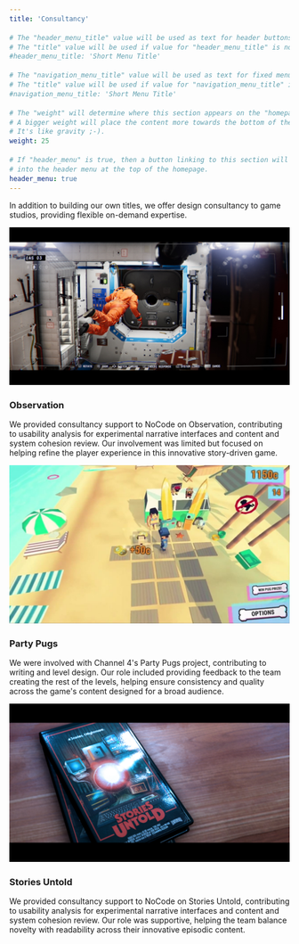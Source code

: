 ```yaml
---
title: 'Consultancy'

# The "header_menu_title" value will be used as text for header buttons.
# The "title" value will be used if value for "header_menu_title" is not provided.
#header_menu_title: 'Short Menu Title'

# The "navigation_menu_title" value will be used as text for fixed menu items.
# The "title" value will be used if value for "navigation_menu_title" is not provided.
#navigation_menu_title: 'Short Menu Title'

# The "weight" will determine where this section appears on the "homepage".
# A bigger weight will place the content more towards the bottom of the page.
# It's like gravity ;-).
weight: 25

# If "header_menu" is true, then a button linking to this section will be placed
# into the header menu at the top of the homepage.
header_menu: true
---
```


In addition to building our own titles, we offer design consultancy to game studios, providing flexible
on-demand expertise.

![Screenshot from Obsevation by NoCode showing an astronaut floating inside a space station](images/2019_observation_screenshot1.jpg)
### Observation 

We provided consultancy support to NoCode on Observation, contributing to usability analysis for
experimental narrative interfaces and content and system cohesion review. Our involvement was limited but
focused on helping refine the player experience in this innovative story-driven game.

![Screenshot from Channel 4's Party Pugs showing a puzzle game laid out in a grid, with colourful pug and human blocky characters](images/2017_party_pugs_pocketgamer_screenshot.jpg)
### Party Pugs 

We were involved with Channel 4's Party Pugs project, contributing to writing and level design. Our role
included providing feedback to the team creating the rest of the levels, helping ensure consistency and
quality across the game's content designed for a broad audience.

![Screenshot from Stories Untold by NoCode, showing the imagined VHS cover of the game](images/2017_stories_untold_screenshot1.jpg)
### Stories Untold

We provided consultancy support to NoCode on Stories Untold, contributing to usability analysis for
experimental narrative interfaces and content and system cohesion review. Our role was supportive,
helping the team balance novelty with readability across their innovative episodic content.